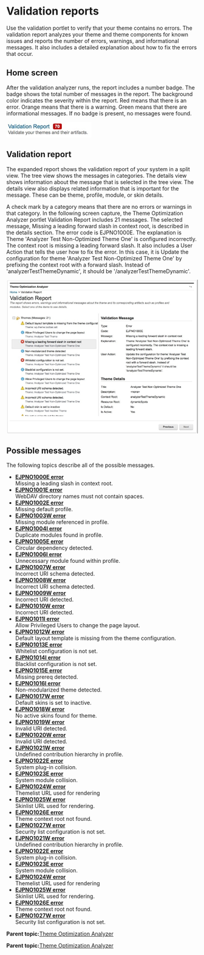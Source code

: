 # Validation reports 

Use the validation portlet to verify that your theme contains no errors. The validation report analyzes your theme and theme components for known issues and reports the number of errors, warnings, and informational messages. It also includes a detailed explanation about how to fix the errors that occur.

## Home screen

After the validation analyzer runs, the report includes a number badge. The badge shows the total number of messages in the report. The background color indicates the severity within the report. Red means that there is an error. Orange means that there is a warning. Green means that there are informational messages. If no badge is present, no messages were found.

![Validation report - 70 - validate your themes and their artifacts. 70 is a badge that indicates your validation report contains 70 issues.](../images/themeopt_an_badge.jpg)

## Validation report

The expanded report shows the validation report of your system in a split view. The tree view shows the messages in categories. The details view shows information about the message that is selected in the tree view. The details view also displays related information that is important for the message. These can be theme, profile, module, or skin details.

A check mark by a category means that there are no errors or warnings in that category. In the following screen capture, the Theme Optimization Analyzer portlet Validation Report includes 21 messages. The selected message, Missing a leading forward slash in context root, is described in the details section. The error code is EJPNO1000E. The explanation is Theme 'Analyzer Test Non-Optimized Theme One' is configured incorrectly. The context root is missing a leading forward slash. It also includes a User Action that tells the user how to fix the error. In this case, it is Update the configuration for theme 'Analyzer Test Non-Optimized Theme One' by prefixing the context root with a forward slash. Instead of 'analyzerTestThemeDynamic', it should be '/analyzerTestThemeDynamic'.

![The validation report contains errors, warnings, and informational messages and their details.](../images/themeopt_an_val_report.jpg)

## Possible messages

The following topics describe all of the possible messages.

-   **[EJPNO1000E error ](../dev-theme/themeopt_an_EJPNO1000E_v85.md)**  
Missing a leading slash in context root.
-   **[EJPNO1001E error ](../dev-theme/themeopt_an_EJPNO1001E_v85.md)**  
WebDAV directory names must not contain spaces.
-   **[EJPNO1002E error ](../dev-theme/themeopt_an_EJPNO1002E_v85.md)**  
Missing default profile.
-   **[EJPNO1003W error ](../dev-theme/themeopt_an_EJPNO1003W_v85.md)**  
Missing module referenced in profile.
-   **[EJPNO1004I error ](../dev-theme/themeopt_an_EJPNO1004I_v85.md)**  
Duplicate modules found in profile.
-   **[EJPNO1005E error ](../dev-theme/themeopt_an_EJPNO1005E_v85.md)**  
Circular dependency detected.
-   **[EJPNO1006I error ](../dev-theme/themeopt_an_EJPNO1006I_v85.md)**  
Unnecessary module found within profile.
-   **[EJPNO1007W error ](../dev-theme/themeopt_an_EJPNO1007W_v85.md)**  
Incorrect URI schema detected.
-   **[EJPNO1008W error ](../dev-theme/themeopt_an_EJPNO1008W_v85.md)**  
Incorrect URI schema detected.
-   **[EJPNO1009W error ](../dev-theme/themeopt_an_EJPNO1009W_v85.md)**  
Incorrect URI detected.
-   **[EJPNO1010W error ](../dev-theme/themeopt_an_EJPNO1010W_v85.md)**  
Incorrect URI detected.
-   **[EJPNO1011I error ](../dev-theme/themeopt_an_EJPNO1011I_v85.md)**  
Allow Privileged Users to change the page layout.
-   **[EJPNO1012W error ](../dev-theme/themeopt_an_EJPNO1012W_v85.md)**  
Default layout template is missing from the theme configuration.
-   **[EJPNO1013E error ](../dev-theme/themeopt_an_EJPNO1013E_v85.md)**  
Whitelist configuration is not set.
-   **[EJPNO1014I error ](../dev-theme/themeopt_an_EJPNO1014I_v85.md)**  
Blacklist configuration is not set.
-   **[EJPNO1015E error ](../dev-theme/themeopt_an_EJPNO1015E_v85.md)**  
Missing prereq detected.
-   **[EJPNO1016I error ](../dev-theme/themeopt_an_EJPNO1016I_v85.md)**  
Non-modularized theme detected.
-   **[EJPNO1017W error ](../dev-theme/themeopt_an_EJPNO1017W_v85.md)**  
Default skins is set to inactive.
-   **[EJPNO1018W error ](../dev-theme/themeopt_an_EJPNO1018W_v85.md)**  
No active skins found for theme.
-   **[EJPNO1019W error ](../dev-theme/themeopt_an_EJPNO1019W_v85.md)**  
Invalid URI detected.
-   **[EJPNO1020W error ](../dev-theme/themeopt_an_EJPNO1020W_v85.md)**  
Invalid URI detected.
-   **[EJPNO1021W error ](../dev-theme/themeopt_an_EJPNO1021W_v85.md)**  
Undefined contribution hierarchy in profile.
-   **[EJPNO1022E error ](../dev-theme/themeopt_an_EJPNO1022E_v85.md)**  
System plug-in collision.
-   **[EJPNO1023E error ](../dev-theme/themeopt_an_EJPNO1023E_v85.md)**  
System module collision.
-   **[EJPNO1024W error ](../dev-theme/themeopt_an_EJPNO1024W_v85.md)**  
Themelist URL used for rendering
-   **[EJPNO1025W error ](../dev-theme/themeopt_an_EJPNO1025W_v85.md)**  
Skinlist URL used for rendering.
-   **[EJPNO1026E error ](../dev-theme/themeopt_an_EJPNO1026E_v85.md)**  
Theme context root not found.
-   **[EJPNO1027W error ](../dev-theme/themeopt_an_EJPNO1027W_v85.md)**  
Security list configuration is not set.
-   **[EJPNO1021W error ](../dev-theme/themeopt_an_EJPNO1021W_v85.md)**  
Undefined contribution hierarchy in profile.
-   **[EJPNO1022E error ](../dev-theme/themeopt_an_EJPNO1022E_v85.md)**  
System plug-in collision.
-   **[EJPNO1023E error ](../dev-theme/themeopt_an_EJPNO1023E_v85.md)**  
System module collision.
-   **[EJPNO1024W error ](../dev-theme/themeopt_an_EJPNO1024W_v85.md)**  
Themelist URL used for rendering
-   **[EJPNO1025W error ](../dev-theme/themeopt_an_EJPNO1025W_v85.md)**  
Skinlist URL used for rendering.
-   **[EJPNO1026E error ](../dev-theme/themeopt_an_EJPNO1026E_v85.md)**  
Theme context root not found.
-   **[EJPNO1027W error ](../dev-theme/themeopt_an_EJPNO1027W_v85.md)**  
Security list configuration is not set.

**Parent topic:**[Theme Optimization Analyzer ](../dev-theme/themeopt_an_analyzer.md)

**Parent topic:**[Theme Optimization Analyzer ](../dev-theme/themeopt_an_analyzer.md)


